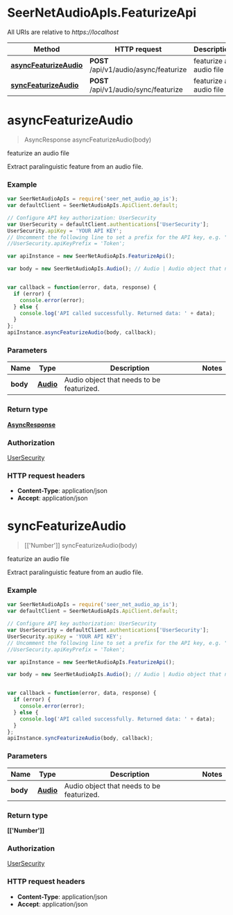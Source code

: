 # SeerNetAudioApIs.FeaturizeApi

All URIs are relative to *https://localhost*

Method | HTTP request | Description
------------- | ------------- | -------------
[**asyncFeaturizeAudio**](FeaturizeApi.md#asyncFeaturizeAudio) | **POST** /api/v1/audio/async/featurize | featurize an audio file
[**syncFeaturizeAudio**](FeaturizeApi.md#syncFeaturizeAudio) | **POST** /api/v1/audio/sync/featurize | featurize an audio file


<a name="asyncFeaturizeAudio"></a>
# **asyncFeaturizeAudio**
> AsyncResponse asyncFeaturizeAudio(body)

featurize an audio file

Extract paralinguistic feature from an audio file.

### Example
```javascript
var SeerNetAudioApIs = require('seer_net_audio_ap_is');
var defaultClient = SeerNetAudioApIs.ApiClient.default;

// Configure API key authorization: UserSecurity
var UserSecurity = defaultClient.authentications['UserSecurity'];
UserSecurity.apiKey = 'YOUR API KEY';
// Uncomment the following line to set a prefix for the API key, e.g. "Token" (defaults to null)
//UserSecurity.apiKeyPrefix = 'Token';

var apiInstance = new SeerNetAudioApIs.FeaturizeApi();

var body = new SeerNetAudioApIs.Audio(); // Audio | Audio object that needs to be featurized.


var callback = function(error, data, response) {
  if (error) {
    console.error(error);
  } else {
    console.log('API called successfully. Returned data: ' + data);
  }
};
apiInstance.asyncFeaturizeAudio(body, callback);
```

### Parameters

Name | Type | Description  | Notes
------------- | ------------- | ------------- | -------------
 **body** | [**Audio**](Audio.md)| Audio object that needs to be featurized. | 

### Return type

[**AsyncResponse**](AsyncResponse.md)

### Authorization

[UserSecurity](../README.md#UserSecurity)

### HTTP request headers

 - **Content-Type**: application/json
 - **Accept**: application/json

<a name="syncFeaturizeAudio"></a>
# **syncFeaturizeAudio**
> [[&#39;Number&#39;]] syncFeaturizeAudio(body)

featurize an audio file

Extract paralinguistic feature from an audio file.

### Example
```javascript
var SeerNetAudioApIs = require('seer_net_audio_ap_is');
var defaultClient = SeerNetAudioApIs.ApiClient.default;

// Configure API key authorization: UserSecurity
var UserSecurity = defaultClient.authentications['UserSecurity'];
UserSecurity.apiKey = 'YOUR API KEY';
// Uncomment the following line to set a prefix for the API key, e.g. "Token" (defaults to null)
//UserSecurity.apiKeyPrefix = 'Token';

var apiInstance = new SeerNetAudioApIs.FeaturizeApi();

var body = new SeerNetAudioApIs.Audio(); // Audio | Audio object that needs to be featurized.


var callback = function(error, data, response) {
  if (error) {
    console.error(error);
  } else {
    console.log('API called successfully. Returned data: ' + data);
  }
};
apiInstance.syncFeaturizeAudio(body, callback);
```

### Parameters

Name | Type | Description  | Notes
------------- | ------------- | ------------- | -------------
 **body** | [**Audio**](Audio.md)| Audio object that needs to be featurized. | 

### Return type

**[[&#39;Number&#39;]]**

### Authorization

[UserSecurity](../README.md#UserSecurity)

### HTTP request headers

 - **Content-Type**: application/json
 - **Accept**: application/json

